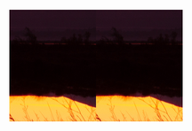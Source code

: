 ![深度截图_选择区域_20200519165020](assets/深度截图_选择区域_20200519165020.png)![深度截图_选择区域_20200519165020](assets/深度截图_选择区域_20200519165020.png)